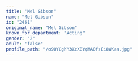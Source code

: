 ```yaml
---
title: "Mel Gibson"
name: "Mel Gibson"
id: "2461"
original_name: "Mel Gibson"
known_for_department: "Acting"
gender: "2"
adult: "false"
profile_path: "/oSOYCghY3XcXBYqMA0fsEi8WKaa.jpg"
---
```


